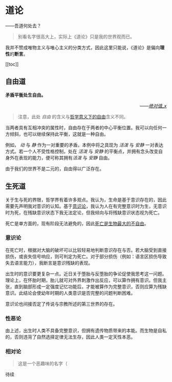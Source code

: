 # 道论
<div class="subtitle">——吾道何处去？</div>

> 别看名字很高大上，实际上《道论》只是我的世界观而已。

我并不赞成唯物主义与唯心主义的分类方式，因此这里只能说，《道论》是偏向**理性**的**断言**。

[[toc]]
## 自由道
**矛盾平衡处生自由。**<div style="text-align: right;font-style: italic;">——[绝对值_x](../essay.md/#_2023-02-16)</div>
> 注意，此处 *自由* 的含义与[哲学意义下的自由](https://zh.wikipedia.org/zh-cn/%E8%87%AA%E7%94%B)含义不同。

当两者具有互相冲突的属性时，自由存在于两者的中心平衡位置。我可以向任何一方倾斜，也可以继续保持此平衡，这就是一种自由。

例如， *动* 与 *静* 作为一对重要的矛盾，本例中将之具现为 *活泼* 与 *安静* 一对表达方式。若一个人不受性格控制，处在 *活泼* 与 *安静* 的平衡点，并拥有念头改变自身外在表现的能力，便可称其拥有*活泼* 与 *安静* 自由。

由于我们的世界不是二元的，自由得以广泛存在。
## 生死道
关于生与死的界限，哲学界有着许多观点。我认为，生命是基于意识存在的，因此需要先声明我对意识的认知。基于[意识论](#意识论)，我认为人在有完整意识时为生，无意识时为死，在残缺意识状态下我无法定论，但我倾向与将残缺意识状态视为死亡。

死亡是单方面的，现有阶段无法避免的，因此[死亡是生物最大的不自由](../essay.md#_2023-03-07)。
### 意识论
在死亡时，根据对大脑的破坏可以比较轻易地判断意识存在与否。若大脑受到直接损伤，或丧失信号响应，则可判定为死亡。对于部分损伤（例如：语言区损伤导致失去语言能力），我断言是意识残缺的表现。

出生时的意识要更复杂一点。近日关于堕胎与反堕胎的争论促使我思考这一问题。理论上，在怀胎时期，胎儿就可对外界刺激作出反应，可以算作拥有意识。但我主张，直到脑部形成一定强度记忆功能后，才能被算作为完整意识，否则应算为残缺意识。此结论会使幼年时期的人类意识是否完整的问题判断困难。

意识论也间接否定了传说与宗教所述的第三世界的存在。
### 性恶论
由上述，出生时人类不具备完整意识，但拥有遗传物质带来的本能。而生物是自私的，否则违背了自然选择定律无法生存，因此人类一定天性本恶。
### 相对论
> 这是一个恶趣味的名字（

待续